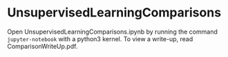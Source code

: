 # UnsupervisedLearningComparisons

Open UnsupervisedLearningComparisons.ipynb by running the command `jupyter-notebook` with a python3 kernel. To view a write-up, read ComparisonWriteUp.pdf.

